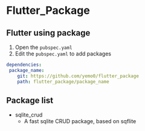 # Flutter_Package

## Flutter using package
1. Open the `pubspec.yaml`
2. Edit the `pubspec.yaml` to add packages
```yaml
dependencies:
 package_name:
    git: https://github.com/yemo0/flutter_package
    path: flutter_package/package_name
```

## Package list
- sqlite_crud
    - A fast sqlite CRUD package, based on sqflite